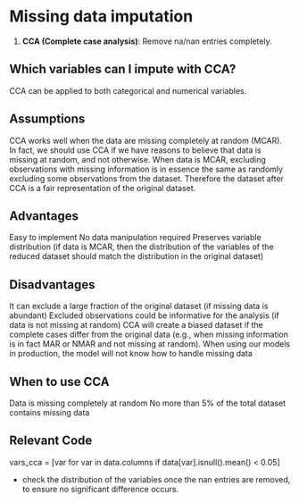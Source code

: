 # Missing data imputation

1. **CCA (Complete case analysis)**: Remove na/nan entries completely. 

## Which variables can I impute with CCA?
CCA can be applied to both categorical and numerical variables.

## Assumptions
CCA works well when the data are missing completely at random (MCAR). In fact, we should use CCA if we have reasons to believe that data is missing at random, and not otherwise. When data is MCAR, excluding observations with missing information is in essence the same as randomly excluding some observations from the dataset. Therefore the dataset after CCA is a fair representation of the original dataset.

## Advantages
Easy to implement
No data manipulation required
Preserves variable distribution (if data is MCAR, then the distribution of the variables of the reduced dataset should match the distribution in the original dataset)

## Disadvantages
It can exclude a large fraction of the original dataset (if missing data is abundant)
Excluded observations could be informative for the analysis (if data is not missing at random)
CCA will create a biased dataset if the complete cases differ from the original data (e.g., when missing information is in fact MAR or NMAR and not missing at random).
When using our models in production, the model will not know how to handle missing data

## When to use CCA
Data is missing completely at random
No more than 5% of the total dataset contains missing data

## Relevant Code
vars_cca = [var for var in data.columns if data[var].isnull().mean() < 0.05]
 - check the distribution of the variables once the nan entries are removed, to ensure no significant difference occurs.
